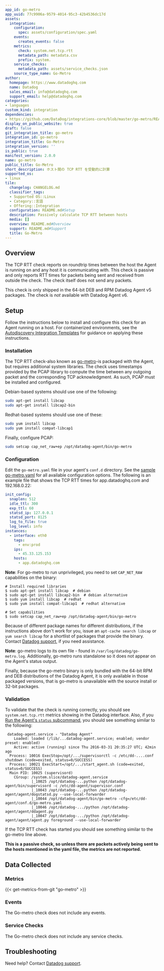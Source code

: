 ```yaml
---
app_id: go-metro
app_uuid: 77c9906a-9579-4014-95c3-42b4536dc17d
assets:
  integration:
    configuration:
      spec: assets/configuration/spec.yaml
    events:
      creates_events: false
    metrics:
      check: system.net.tcp.rtt
      metadata_path: metadata.csv
      prefix: system.
    service_checks:
      metadata_path: assets/service_checks.json
    source_type_name: Go-Metro
author:
  homepage: https://www.datadoghq.com
  name: Datadog
  sales_email: info@datadoghq.com
  support_email: help@datadoghq.com
categories:
- languages
custom_kind: integration
dependencies:
- https://github.com/DataDog/integrations-core/blob/master/go-metro/README.md
display_on_public_website: true
draft: false
git_integration_title: go-metro
integration_id: go-metro
integration_title: Go-Metro
integration_version: ''
is_public: true
manifest_version: 2.0.0
name: go-metro
public_title: Go-Metro
short_description: ホスト間の TCP RTT を受動的に計算
supported_os:
- linux
tile:
  changelog: CHANGELOG.md
  classifier_tags:
  - Supported OS::Linux
  - Category::言語
  - Offering::Integration
  configuration: README.md#Setup
  description: Passively calculate TCP RTT between hosts
  media: []
  overview: README.md#Overview
  support: README.md#Support
  title: Go-Metro
---
```


<!--  SOURCED FROM https://github.com/DataDog/integrations-core -->


## Overview

The TCP RTT check reports on roundtrip times between the host the Agent is running on and any host it is communicating with. This check is passive and only reports RTT times for packets being sent and received from outside the check. The check itself does not send any packets.

This check is only shipped in the 64-bit DEB and RPM Datadog Agent v5 packages. The check is _not_ available with Datadog Agent v6.

## Setup

Follow the instructions below to install and configure this check for an Agent running on a host. For containerized environments, see the [Autodiscovery Integration Templates][1] for guidance on applying these instructions.

### Installation

The TCP RTT check-also known as [go-metro][2]-is packaged with the Agent, but requires additional system libraries. The check uses timestamps provided by the PCAP library to compute the time between any outgoing packet and the corresponding TCP acknowledgment. As such, PCAP must be installed and configured.

Debian-based systems should use one of the following:

```bash
sudo apt-get install libcap
sudo apt-get install libcap2-bin
```

Redhat-based systems should use one of these:

```bash
sudo yum install libcap
sudo yum install compat-libcap1
```

Finally, configure PCAP:

```bash
sudo setcap cap_net_raw+ep /opt/datadog-agent/bin/go-metro
```

### Configuration

Edit the `go-metro.yaml` file in your agent's `conf.d` directory. See the [sample go-metro.yaml][3] for all available configuration options.
The following is an example file that shows the TCP RTT times for app.datadoghq.com and 192.168.0.22:

```yaml
init_config:
  snaplen: 512
  idle_ttl: 300
  exp_ttl: 60
  statsd_ip: 127.0.0.1
  statsd_port: 8125
  log_to_file: true
  log_level: info
instances:
  - interface: eth0
    tags:
      - env:prod
    ips:
      - 45.33.125.153
    hosts:
      - app.datadoghq.com
```

**Note**: For go-metro to run unprivileged, you need to set `CAP_NET_RAW` capabilities on the binary:
```
# Install required libraries
$ sudo apt-get install libcap  # debian
$ sudo apt-get install libcap2-bin  # debian alternative
$ sudo yum install libcap  # redhat
$ sudo yum install compat-libcap1  # redhat alternative

# Set capabilities
$ sudo setcap cap_net_raw+ep /opt/datadog-agent/bin/go-metro
```

Because of different package names for different distributions, if the instructions above don't work for you, issue an `apt-cache search libcap` or `yum search libcap` for a shortlist of packages that provide the binary. Contact [Datadog support][4], if you need assistance.

**Note**: go-metro logs to its own file - found in `/var/log/datadog/go-metro.log`. Additionally, go-metro runs standalone so it does not appear on the Agent's status output.

Finally, because the go-metro binary is only bundled with the 64-bit RPM and DEB distributions of the Datadog Agent, it is only available in those packaged versions, that is go-metro is unavailable with the source install or 32-bit packages.

### Validation

To validate that the check is running correctly, you should see `system.net.tcp.rtt` metrics showing in the Datadog interface. Also, if you [Run the Agent's `status` subcommand][5], you should see something similar to the following:

```text
 datadog-agent.service - "Datadog Agent"
    Loaded: loaded (/lib/...datadog-agent.service; enabled; vendor preset: enabled)
    Active: active (running) since Thu 2016-03-31 20:35:27 UTC; 42min ago
  Process: 10016 ExecStop=/opt/.../supervisorctl -c /etc/dd-....conf shutdown (code=exited, status=0/SUCCESS)
  Process: 10021 ExecStart=/opt/.../start_agent.sh (code=exited, status=0/SUCCESS)
  Main PID: 10025 (supervisord)
    CGroup: /system.slice/datadog-agent.service
            |_10025 /opt/datadog-...python /opt/datadog-agent/bin/supervisord -c /etc/dd-agent/supervisor.conf
            |_10043 /opt/datadog-...python /opt/datadog-agent/agent/dogstatsd.py --use-local-forwarder
            |_10044 /opt/datadog-agent/bin/go-metro -cfg=/etc/dd-agent/conf.d/go-metro.yaml
            |_10046 /opt/datadog-.../python /opt/datadog-agent/agent/ddagent.py
            |_10047 /opt/datadog-.../python /opt/datadog-agent/agent/agent.py foreground --use-local-forwarder
```

If the TCP RTT check has started you should see something similar to the go-metro line above.

**This is a passive check, so unless there are packets actively being sent to the hosts mentioned in the yaml file, the metrics are not reported.**

## Data Collected

### Metrics
{{< get-metrics-from-git "go-metro" >}}


### Events

The Go-metro check does not include any events.

### Service Checks

The Go-metro check does not include any service checks.

## Troubleshooting

Need help? Contact [Datadog support][4].

[1]: https://docs.datadoghq.com/ja/agent/kubernetes/integrations/
[2]: https://github.com/DataDog/go-metro
[3]: https://github.com/DataDog/integrations-core/blob/master/go-metro/conf.yaml.example
[4]: https://docs.datadoghq.com/ja/help/
[5]: https://docs.datadoghq.com/ja/agent/guide/agent-commands/#agent-status-and-information
[6]: https://github.com/DataDog/integrations-core/blob/master/go-metro/metadata.csv